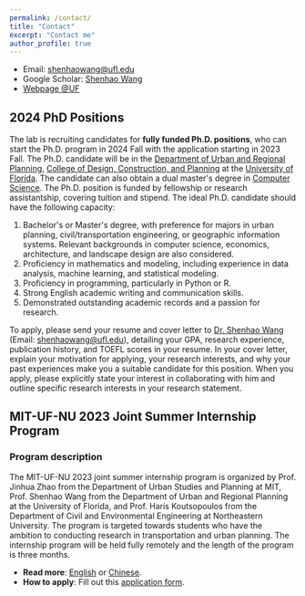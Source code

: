```yaml
---
permalink: /contact/
title: "Contact"
excerpt: "Contact me"
author_profile: true
---
```


* Email: [shenhaowang@ufl.edu](mailto:shenhaowang@ufl.edu)
* Google Scholar: [Shenhao Wang](https://scholar.google.com/citations?user=01AmQ8wAAAAJ&hl=en&oi=ao)
* [Webpage @UF](https://dcp.ufl.edu/urp/people_wang_s/)


## 2024 PhD Positions
The lab is recruiting candidates for **fully funded Ph.D. positions**, who can start the Ph.D. program in 2024 Fall with the application starting in 2023 Fall. The Ph.D. candidate will be in the [Department of Urban and Regional Planning](https://dcp.ufl.edu/academics/phd8/), [College of Design, Construction, and Planning](https://dcp.ufl.edu/) at the [University of Florida](https://www.ufl.edu/). The candidate can also obtain a dual master's degree in [Computer Science](https://www.cise.ufl.edu/academics/graduate/masters-program/). The Ph.D. position is funded by fellowship or research assistantship, covering tuition and stipend. The ideal Ph.D. candidate should have the following capacity:
1. Bachelor's or Master's degree, with preference for majors in urban planning, civil/transportation engineering, or geographic information systems. Relevant backgrounds in computer science, economics, architecture, and landscape design are also considered.
2. Proficiency in mathematics and modeling, including experience in data analysis, machine learning, and statistical modeling.
3. Proficiency in programming, particularly in Python or R.
4. Strong English academic writing and communication skills.
5. Demonstrated outstanding academic records and a passion for research.

To apply, please send your resume and cover letter to [Dr. Shenhao Wang](https://dcp.ufl.edu/urp/people_wang_s/) (Email: shenhaowang@ufl.edu), detailing your GPA, research experience, publication history, and TOEFL scores in your resume. In your cover letter, explain your motivation for applying, your research interests, and why your past experiences make you a suitable candidate for this position. When you apply, please explicitly state your interest in collaborating with him and outline specific research interests in your research statement.

## MIT-UF-NU 2023 Joint Summer Internship Program
### Program description
The MIT-UF-NU 2023 joint summer internship program is organized by Prof. Jinhua Zhao from the Department of Urban Studies and Planning at MIT, Prof. Shenhao Wang from the Department of Urban and Regional Planning at the University of Florida, and Prof. Haris Koutsopoulos from the Department of Civil and Environmental Engineering at Northeastern University. The program is targeted towards students who have the ambition to conducting research in transportation and urban planning. The internship program will be held fully remotely and the length of the program is three months.

* **Read more**: [English](./MIT_UF_NU_English.pdf) or [Chinese](./MIT_UF_NU_Chinese.pdf).
* **How to apply**: Fill out this [application form](https://forms.gle/SMruQiNDVXNPCJVF8).
